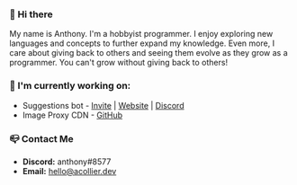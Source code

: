 ### 👋 Hi there
My name is Anthony. I'm a hobbyist programmer. I enjoy exploring new languages and concepts to further expand my knowledge. Even more, I care about giving back to others and seeing them evolve as they grow as a programmer. You can't grow without giving back to others!

### 🔭 I'm currently working on:  
- Suggestions bot - [Invite](https://discord.com/oauth2/authorize?client_id=474051954998509571&scope=bot&permissions=355392) | [Website](https://suggestionsbot.com) | [Discord](https://discord.gg/ntXkRan)
- Image Proxy CDN - [GitHub](https://github.com/acollierr17/cdn)

### 📪 Contact Me
- **Discord:** anthony#8577
- **Email:** [hello@acollier.dev](mailto:hello@acollier.dev)
